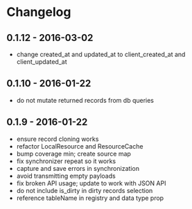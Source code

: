 # Changelog

## 0.1.12 - 2016-03-02

* change created_at and updated_at to client_created_at and client_updated_at

## 0.1.10 - 2016-01-22

* do not mutate returned records from db queries

## 0.1.9 - 2016-01-22

* ensure record cloning works
* refactor LocalResource and ResourceCache
* bump coverage min; create source map
* fix synchronizer repeat so it works
* capture and save errors in synchronization
* avoid transmitting empty payloads
* fix broken API usage; update to work with JSON API
* do not include is_dirty in dirty records selection
* reference tableName in registry and data type prop
